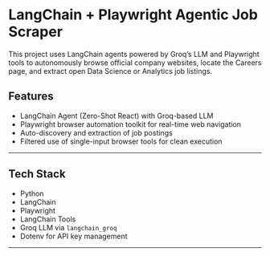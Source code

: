 # LangChain + Playwright Agentic Job Scraper

This project uses LangChain agents powered by Groq’s LLM and Playwright tools to autonomously browse official company websites, locate the Careers page, and extract open Data Science or Analytics job listings.

## Features

- LangChain Agent (Zero-Shot React) with Groq-based LLM
- Playwright browser automation toolkit for real-time web navigation
- Auto-discovery and extraction of job postings
- Filtered use of single-input browser tools for clean execution

---

## Tech Stack

- Python
- LangChain
- Playwright
- LangChain Tools
- Groq LLM via `langchain_groq`
- Dotenv for API key management

---


